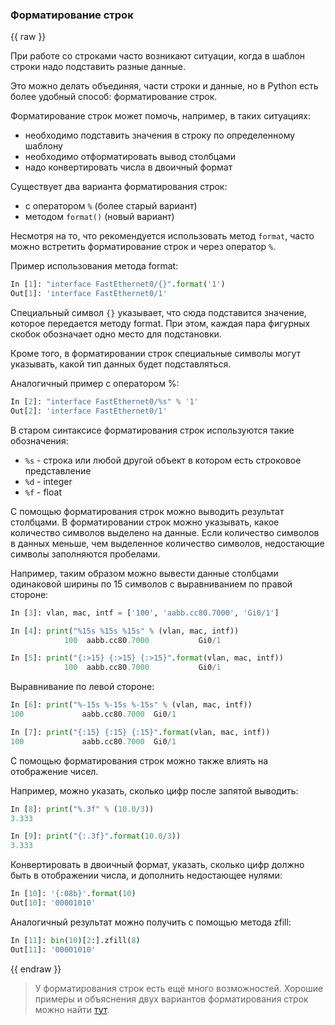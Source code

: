 ### Форматирование строк
{{ raw }}

При работе со строками часто возникают ситуации, когда в шаблон строки надо подставить разные данные.

Это можно делать объединяя, части строки и данные, но в Python есть более удобный способ: форматирование строк.

Форматирование строк может помочь, например, в таких ситуациях:
* необходимо подставить значения в строку по определенному шаблону
* необходимо отформатировать вывод столбцами
* надо конвертировать числа в двоичный формат

Существует два варианта форматирования строк:
* с оператором ```%``` (более старый вариант)
* методом ```format()``` (новый вариант)

Несмотря на то, что рекомендуется использовать метод ```format```, часто можно встретить форматирование строк и через оператор ```%```.

Пример использования метода format:
```python
In [1]: "interface FastEthernet0/{}".format('1')
Out[1]: 'interface FastEthernet0/1'
```

Специальный символ ```{}``` указывает, что сюда подставится значение, которое передается методу format.
При этом, каждая пара фигурных скобок обозначает одно место для подстановки.

Кроме того, в форматировании строк специальные символы могут указывать, какой тип данных будет подставляться.

Аналогичный пример с оператором %:
```python
In [2]: "interface FastEthernet0/%s" % '1'
Out[2]: 'interface FastEthernet0/1'
```

В старом синтаксисе форматирования строк используются такие обозначения:
* ```%s``` - строка или любой другой объект в котором есть строковое представление
* ```%d``` - integer
* ```%f``` - float


С помощью форматирования строк можно выводить результат столбцами.
В форматировании строк можно указывать, какое количество символов выделено на данные.
Если количество символов в данных меньше, чем выделенное количество символов, недостающие символы заполняются пробелами.

Например, таким образом можно вывести данные столбцами одинаковой ширины по 15 символов с выравниванием по правой стороне:
```python
In [3]: vlan, mac, intf = ['100', 'aabb.cc80.7000', 'Gi0/1']

In [4]: print("%15s %15s %15s" % (vlan, mac, intf))
            100  aabb.cc80.7000           Gi0/1

In [5]: print("{:>15} {:>15} {:>15}".format(vlan, mac, intf))
            100  aabb.cc80.7000           Gi0/1
```

Выравнивание по левой стороне:
```python
In [6]: print("%-15s %-15s %-15s" % (vlan, mac, intf))
100             aabb.cc80.7000  Gi0/1

In [7]: print("{:15} {:15} {:15}".format(vlan, mac, intf))
100             aabb.cc80.7000  Gi0/1

```

С помощью форматирования строк можно также влиять на отображение чисел.

Например, можно указать, сколько цифр после запятой выводить:
```python
In [8]: print("%.3f" % (10.0/3))
3.333

In [9]: print("{:.3f}".format(10.0/3))
3.333
```

Конвертировать в двоичный формат, указать, сколько цифр должно быть в отображении числа, и дополнить недостающее нулями:
```python
In [10]: '{:08b}'.format(10)
Out[10]: '00001010'
```

Аналогичный результат можно получить с помощью метода zfill:
```python
In [11]: bin(10)[2:].zfill(8)
Out[11]: '00001010'
```
{{ endraw }}


> У форматирования строк есть ещё много возможностей. Хорошие примеры и объяснения двух вариантов форматирования строк можно найти [тут](https://pyformat.info/).

